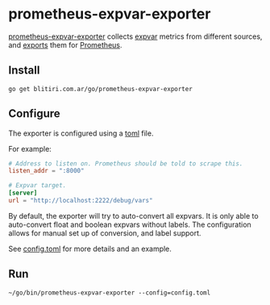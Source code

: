
# prometheus-expvar-exporter

[prometheus-expvar-exporter] collects [expvar] metrics from different sources,
and [exports] them for [Prometheus].

[prometheus-expvar-exporter]: https://blitiri.com.ar/git/r/prometheus-expvar-exporter/
[expvar]: https://golang.org/pkg/expvar/
[exports]: https://prometheus.io/docs/instrumenting/exporters/
[Prometheus]: https://prometheus.io/


## Install

```
go get blitiri.com.ar/go/prometheus-expvar-exporter
```


## Configure

The exporter is configured using a [toml](https://en.wikipedia.org/wiki/TOML)
file.

For example:

```toml
# Address to listen on. Prometheus should be told to scrape this.
listen_addr = ":8000"

# Expvar target.
[server]
url = "http://localhost:2222/debug/vars"
```

By default, the exporter will try to auto-convert all expvars.  It is only
able to auto-convert float and boolean expvars without labels. The
configuration allows for manual set up of conversion, and label support.

See [config.toml](config.toml) for more details and an example.


## Run

```
~/go/bin/prometheus-expvar-exporter --config=config.toml
```
